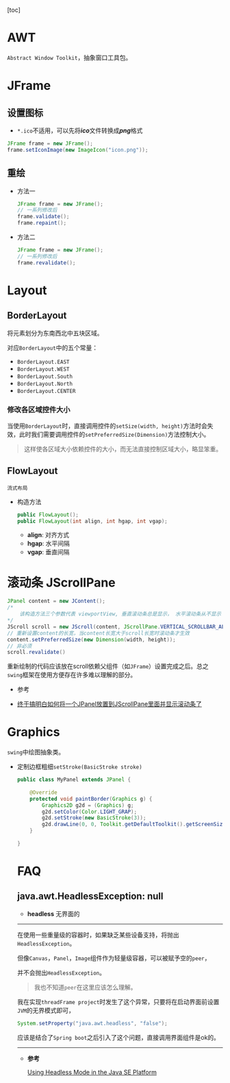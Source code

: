 [toc]

# AWT

`Abstract Window Toolkit`，抽象窗口工具包。

# JFrame

## 设置图标

- `*.ico`不适用，可以先将***ico***文件转换成***png***格式

``` java
JFrame frame = new JFrame();
frame.setIconImage(new ImageIcon("icon.png"));
```

## 重绘

- 方法一

  ``` java 
  JFrame frame = new JFrame();
  // 一系列修改后
  frame.validate();
  frame.repaint();
  ```

- 方法二

  ``` java
  JFrame frame = new JFrame();
  // 一系列修改后
  frame.revalidate();
  ```

# Layout

## BorderLayout

将元素划分为东南西北中五块区域。

对应`BorderLayout`中的五个常量：

- `BorderLayout.EAST`
- `BorderLayout.WEST`
- `BorderLayout.South`
- `BorderLayout.North`
- `BorderLayout.CENTER`

### 修改各区域控件大小

当使用`BorderLayout`时，直接调用控件的`setSize(width, height)`方法时会失效，此时我们需要调用控件的`setPreferredSize(Dimension)`方法控制大小。

> 这样使各区域大小依赖控件的大小，而无法直接控制区域大小，略显笨重。

## FlowLayout

`流式布局`

 - 构造方法

   ``` java
   public FlowLayout();
   public FlowLayout(int align, int hgap, int vgap);
   ```

   - **align**:	对齐方式
   - **hgap**:	水平间隔
   - **vgap**:	垂直间隔

# 滚动条 JScrollPane

``` java
JPanel content = new JContent();
/*
	该构造方法三个参数代表 viewportView, 垂直滚动条总是显示， 水平滚动条从不显示
*/
JScroll scroll = new JScroll(content, JScrollPane.VERTICAL_SCROLLBAR_ALWAYS, JScrollPane.HORIZONTAL_SCROLL_NEVER);
// 重新设置content的长宽，当content长宽大于scroll长宽时滚动条才生效
content.setPreferredSize(new Dimension(width, height));
// 非必须
scroll.revalidate()
```

重新绘制的代码应该放在scroll依赖父组件（如`JFrame`）设置完成之后。总之`swing`框架在使用方便存在许多难以理解的部分。

- 参考

- [终于搞明白如何将一个JPanel放置到JScrollPane里面并显示滚动条了](https://blog.csdn.net/leongod/article/details/5967838?utm_medium=distribute.pc_relevant.none-task-blog-BlogCommendFromMachineLearnPai2-1.channel_param&depth_1-utm_source=distribute.pc_relevant.none-task-blog-BlogCommendFromMachineLearnPai2-1.channel_param)

# Graphics

`swing`中绘图抽象类。

- 定制边框粗细`setStroke(BasicStroke stroke)`

  ``` java
  public class MyPanel extends JPanel {
      
      @Override
      protected void paintBorder(Graphics g) {
          Graphics2D g2d = (Graphics) g;
          g2d.setColor(Color.LIGHT_GRAP);
          g2d.setStroke(new BasicStroke(3));
          g2d.drawLine(0, 0, Toolkit.getDefaultToolkit().getScreenSize().width, 0);
      }
      
  }
  ```

  # FAQ
  
  ## java.awt.HeadlessException: null
  
  - **headless**	无界面的
  
  <hr>
  
  在使用一些重量级的容器时，如果缺乏某些设备支持，将抛出`HeadlessException`。
  
  但像`Canvas`，`Panel`，`Image`组件作为轻量级容器，可以被赋予空的`peer`，
  
  并不会抛出`HeadlessException`。
  
  > 我也不知道`peer`在这里应该怎么理解。
  
  我在实现`threadFrame project`时发生了这个异常，只要将在启动界面前设置`JVM`的无界模式即可，
  
  ``` java
  System.setProperty("java.awt.headless", "false");
  ```
  
  应该是结合了`Spring boot`之后引入了这个问题，直接调用界面组件是ok的。
  
  <hr>
  
  - **参考**
  
    <a href='https://www.oracle.com/technical-resources/articles/javase/headless.html'>Using Headless Mode in the Java SE Platform</a>
  
  